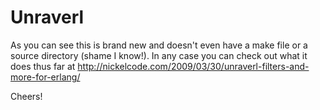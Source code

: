 Unraverl
=======

As you can see this is brand new and doesn't even have a make file or a source directory (shame I know!).
In any case you can check out what it does thus far at http://nickelcode.com/2009/03/30/unraverl-filters-and-more-for-erlang/

Cheers!
